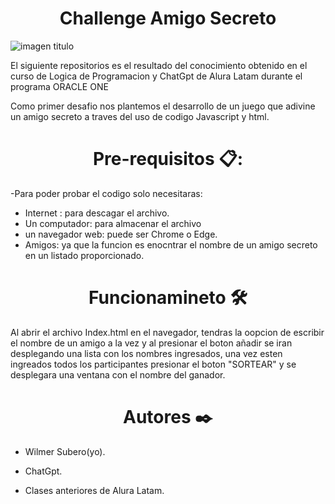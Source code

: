 
<h1 align="center"> Challenge Amigo Secreto</h1>

![imagen titulo](https://github.com/user-attachments/assets/6c76ece0-8d1f-4ba7-88c5-187471d452c7)


El siguiente repositorios es el resultado  del conocimiento obtenido en el curso de Logica de Programacion y ChatGpt de Alura Latam durante el programa ORACLE ONE

Como primer desafio nos plantemos el desarrollo  de un juego que adivine un amigo secreto a traves del uso de codigo Javascript y html.

<h1 align="center"> Pre-requisitos 📋: </h1>

-Para poder probar el codigo solo necesitaras:
 * Internet : para descagar el archivo.
 * Un computador: para almacenar el archivo
 * un navegador web: puede ser Chrome o Edge.
 * Amigos: ya que la funcion es enocntrar el nombre de un amigo secreto en un listado proporcionado.

  <h1 align="center"> Funcionamineto  🛠️ </h1>

Al abrir  el archivo Index.html en el navegador, tendras la oopcion de escribir el nombre de un amigo a la vez y al presionar el boton añadir se iran desplegando una lista con los nombres ingresados, una  vez esten ingreados todos los participantes presionar el boton "SORTEAR" y se desplegara una ventana con el nombre del ganador.

<h1 align="center"> Autores ✒️ </h1>

* Wilmer Subero(yo).

* ChatGpt.

* Clases anteriores de Alura Latam.
